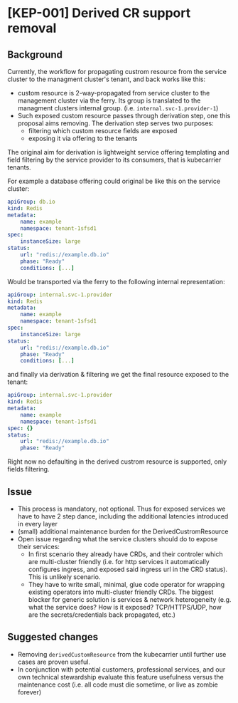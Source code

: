 # [KEP-001] Derived CR support removal 

## Background

Currently, the workflow for propagating custrom resource from the service cluster to the managment cluster's tenant, and back works like this:

* custom resource is 2-way-propagated from service cluster to the management cluster via the ferry. Its group is translated to the managment clusters internal group. (i.e. `internal.svc-1.provider-1`)
* Such exposed custom resource passes through derivation step, one this proposal aims removing. The derivation step serves two purposes:
    * filtering which custom resource fields are exposed
    * exposing it via offering to the tenants
    
The original aim for derivation is lightweight service offering templating and field filtering by the service provider to its consumers, that is kubecarrier tenants. 

For example a database offering could original be like this on the service cluster:

```yaml
apiGroup: db.io
kind: Redis
metadata:
    name: example
    namespace: tenant-1sfsd1
spec:
    instanceSize: large
status:
    url: "redis://example.db.io"
    phase: "Ready"
    conditions: [...]
```

Would be transported via the ferry to the following internal representation:

```yaml
apiGroup: internal.svc-1.provider
kind: Redis
metadata:
    name: example
    namespace: tenant-1sfsd1
spec:
    instanceSize: large
status:
    url: "redis://example.db.io"
    phase: "Ready"
    conditions: [...]
```

and finally via derivation & filtering we get the final resource exposed to the tenant:

```yaml
apiGroup: internal.svc-1.provider
kind: Redis
metadata:
    name: example
    namespace: tenant-1sfsd1
spec: {}
status:
    url: "redis://example.db.io"
    phase: "Ready"
```

Right now no defaulting in the derived custrom resource is supported, only fields filtering.

## Issue

* This process is mandatory, not optional. Thus for exposed services we have to have 2 step dance, including the additional latencies introduced in every layer
* (small) additional maintenance burden for the DerivedCustromResource
* Open issue regarding what the service clusters should do to expose their services:
    * In first scenario they already have CRDs, and their controler which are multi-cluster friendly (i.e. for http services it automatically configures ingress, and exposed said ingress url in the CRD status). This is unlikely scenario.
    * They have to write small, minimal, glue code operator for wrapping existing operators into multi-cluster friendly CRDs. The biggest blocker for generic solution is services & network heterogeneity (e.g. what the service does? How is it exposed? TCP/HTTPS/UDP, how are the secrets/credentials back propagated, etc.)
  
## Suggested changes

* Removing `derivedCustomResource` from the kubecarrier until further use cases are proven useful. 
* In conjunction with potential customers, professional services, and our own technical stewardship evaluate this feature usefulness versus the maintenance cost (i.e. all code must die sometime, or live as zombie forever)